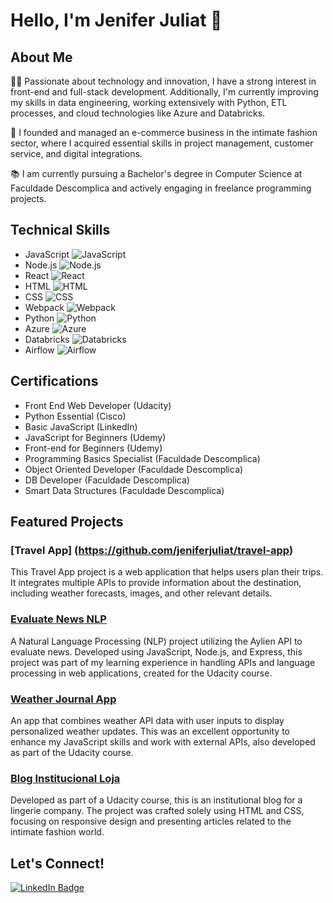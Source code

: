 # Hello, I'm Jenifer Juliat 👋

## About Me
👩‍💻 Passionate about technology and innovation, I have a strong interest in front-end and full-stack development. Additionally, I'm currently improving my skills in data engineering, working extensively with Python, ETL processes, and cloud technologies like Azure and Databricks.

🚀 I founded and managed an e-commerce business in the intimate fashion sector, where I acquired essential skills in project management, customer service, and digital integrations.

📚 I am currently pursuing a Bachelor's degree in Computer Science at Faculdade Descomplica and actively engaging in freelance programming projects.

## Technical Skills
- JavaScript ![JavaScript](https://img.shields.io/badge/-JavaScript-333333?style=flat&logo=javascript)
- Node.js ![Node.js](https://img.shields.io/badge/-Node.js-333333?style=flat&logo=node-dot-js)
- React ![React](https://img.shields.io/badge/-React-333333?style=flat&logo=react)
- HTML ![HTML](https://img.shields.io/badge/-HTML-333333?style=flat&logo=HTML5)
- CSS ![CSS](https://img.shields.io/badge/-CSS-333333?style=flat&logo=CSS3&logoColor=1572B6)
- Webpack ![Webpack](https://img.shields.io/badge/-Webpack-333333?style=flat&logo=webpack)
- Python ![Python](https://img.shields.io/badge/-Python-3776AB?style=flat&logo=python&logoColor=yellow)
- Azure ![Azure](https://img.shields.io/badge/-Azure-0089D6?style=flat&logo=microsoftazure)
- Databricks ![Databricks](https://img.shields.io/badge/-Databricks-FF3621?style=flat&logo=databricks)
- Airflow ![Airflow](https://img.shields.io/badge/-Airflow-017CEE?style=flat&logo=apacheairflow&logoColor=white)

## Certifications
- Front End Web Developer (Udacity)
- Python Essential (Cisco)
- Basic JavaScript (LinkedIn)
- JavaScript for Beginners (Udemy)
- Front-end for Beginners (Udemy)
- Programming Basics Specialist (Faculdade Descomplica)
- Object Oriented Developer (Faculdade Descomplica)
- DB Developer (Faculdade Descomplica)
- Smart Data Structures (Faculdade Descomplica)

## Featured Projects

### [Travel App] (https://github.com/jeniferjuliat/travel-app)
This Travel App project is a web application that helps users plan their trips. It integrates multiple APIs to provide information about the destination, including weather forecasts, images, and other relevant details.

### [Evaluate News NLP](https://github.com/jeniferjuliat/evaluate-news-nlp)
A Natural Language Processing (NLP) project utilizing the Aylien API to evaluate news. Developed using JavaScript, Node.js, and Express, this project was part of my learning experience in handling APIs and language processing in web applications, created for the Udacity course.

### [Weather Journal App](https://github.com/jeniferjuliat/weather-journal-app)
An app that combines weather API data with user inputs to display personalized weather updates. This was an excellent opportunity to enhance my JavaScript skills and work with external APIs, also developed as part of the Udacity course.

### [Blog Institucional Loja](https://github.com/jeniferjuliat/blog-institucional-loja)
Developed as part of a Udacity course, this is an institutional blog for a lingerie company. The project was crafted solely using HTML and CSS, focusing on responsive design and presenting articles related to the intimate fashion world.

## Let's Connect!
[![LinkedIn Badge](https://img.shields.io/badge/-JeniferJuliat-blue?style=flat&logo=LinkedIn&logoColor=white&link=https://www.linkedin.com/in/jeniferjuliat/)](https://www.linkedin.com/in/jeniferjuliat/)
